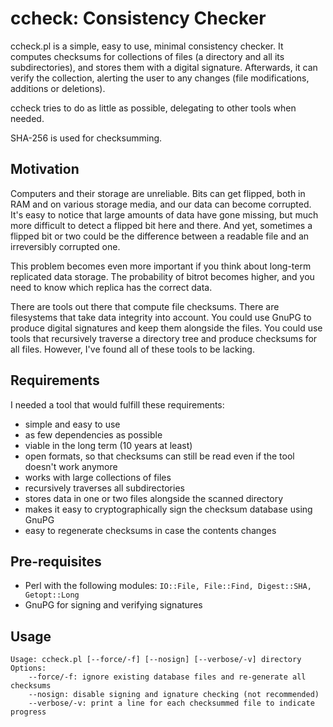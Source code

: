 # ccheck: Consistency Checker

ccheck.pl is a simple, easy to use, minimal consistency checker. It computes checksums for collections of files (a directory and all its subdirectories), and stores them with a digital signature. Afterwards, it can verify the collection, alerting the user to any changes (file modifications, additions or deletions).

ccheck tries to do as little as possible, delegating to other tools when needed.

SHA-256 is used for checksumming.

## Motivation

Computers and their storage are unreliable. Bits can get flipped, both in RAM and on various storage media, and our data can become corrupted. It's easy to notice that large amounts of data have gone missing, but much more difficult to detect a flipped bit here and there. And yet, sometimes a flipped bit or two could be the difference between a readable file and an irreversibly corrupted one.

This problem becomes even more important if you think about long-term replicated data storage. The probability of bitrot becomes higher, and you need to know which replica has the correct data.

There are tools out there that compute file checksums. There are filesystems that take data integrity into account. You could use GnuPG to produce digital signatures and keep them alongside the files. You could use tools that recursively traverse a directory tree and produce checksums for all files. However, I've found all of these tools to be lacking.

## Requirements

I needed a tool that would fulfill these requirements:

* simple and easy to use
* as few dependencies as possible
* viable in the long term (10 years at least)
* open formats, so that checksums can still be read even if the tool doesn't work anymore
* works with large collections of files
* recursively traverses all subdirectories
* stores data in one or two files alongside the scanned directory
* makes it easy to cryptographically sign the checksum database using GnuPG
* easy to regenerate checksums in case the contents changes

## Pre-requisites

* Perl with the following modules: `IO::File, File::Find, Digest::SHA, Getopt::Long`
* GnuPG for signing and verifying signatures

## Usage

```
Usage: ccheck.pl [--force/-f] [--nosign] [--verbose/-v] directory
Options:
	--force/-f: ignore existing database files and re-generate all checksums
	--nosign: disable signing and ignature checking (not recommended)
	--verbose/-v: print a line for each checksummed file to indicate progress
```
